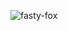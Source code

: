 ![fasty-fox](https://user-images.githubusercontent.com/25417015/114874766-4daadb00-9e05-11eb-9f02-026a1f93ca36.jpg)
